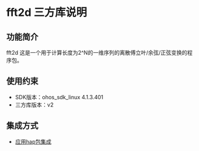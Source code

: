 # fft2d 三方库说明
## 功能简介
fft2d 这是一个用于计算长度为2^N的一维序列的离散傅立叶/余弦/正弦变换的程序包。
## 使用约束
- SDK版本：ohos_sdk_linux 4.1.3.401
- 三方库版本：v2

## 集成方式
+ [应用hap包集成](docs/hap_integrate.md)
